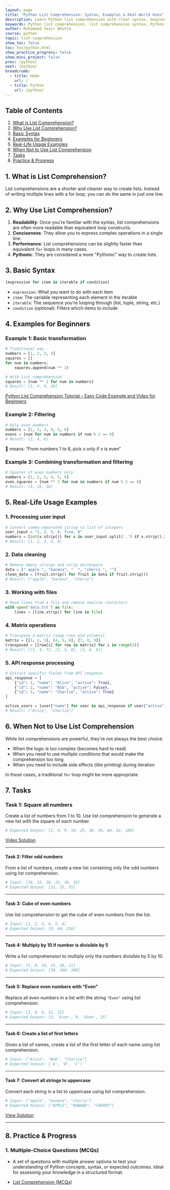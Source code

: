 ```yaml
---
layout: page
title: "Python List Comprehension: Syntax, Examples & Real-World Uses"
description: Learn Python list comprehension with clear syntax, beginner-friendly examples, and real-world applications. Discover how to write concise, efficient code for data processing, filtering, and transformations.
keywords: Python list comprehension, list comprehension syntax, Python list examples, list comprehension for beginners, Pythonic way to create lists, filtering lists in Python, data transformation Python, real-world Python list uses, efficient Python coding, Python list operations, how to use list comprehension, when to use list comprehension, list comprehension vs for loop
author: Muhammad Yasir Bhutta
course: python
topic: list-comprehension
show_toc: false
toc: toc/python.html
show_practice_progress: false
show_mini_project: false
prev: /python/
next: /python/
breadcrumb:
  - title: Home
    url: /
  - title: Python
    url: /python/
---
```


## Table of Contents

1. [What is List Comprehension?](#1-what-is-list-comprehension)
2. [Why Use List Comprehension?](#2-why-use-list-comprehension)
3. [Basic Syntax](#3-basic-syntax)
4. [Examples for Beginners](#4-examples-for-beginners)
5. [Real-Life Usage Examples](#5-real-life-usage-examples)
6. [When Not to Use List Comprehension](#6-when-not-to-use-list-comprehension)
7. [Tasks](#7-tasks)
8. [Practice & Progress](#8-practice--progress)

## 1. What is List Comprehension?

List comprehensions are a shorter and cleaner way to create lists. Instead of writing multiple lines with a for loop, you can do the same in just one line.

## 2. Why Use List Comprehension?

1. **Readability**: Once you're familiar with the syntax, list comprehensions are often more readable than equivalent loop constructs.
2. **Conciseness**: They allow you to express complex operations in a single line.
3. **Performance**: List comprehensions can be slightly faster than equivalent `for` loops in many cases.
4. **Pythonic**: They are considered a more "Pythonic" way to create lists.

## 3. Basic Syntax

```python
[expression for item in iterable if condition]
```

- `expression`: What you want to do with each item
- `item`: The variable representing each element in the iterable
- `iterable`: The sequence you're looping through (list, tuple, string, etc.)
- `condition` (optional): Filters which items to include

## 4. Examples for Beginners

### Example 1: Basic transformation
```python
# Traditional way
numbers = [1, 2, 3, 4]
squares = []
for num in numbers:
    squares.append(num ** 2)

# With list comprehension
squares = [num ** 2 for num in numbers]
# Result: [1, 4, 9, 16]
```

[Python List Comprehension Tutorial – Easy Code Example and Video for Beginners](../../videos/list-comprehension.md)

### Example 2: Filtering
```python
# Only even numbers
numbers = [1, 2, 3, 4, 5, 6]
evens = [num for num in numbers if num % 2 == 0]
# Result: [2, 4, 6]
```

🔎 means: “From numbers 1 to 6, pick x only if x is even”

### Example 3: Combining transformation and filtering
```python
# Squares of even numbers only
numbers = [1, 2, 3, 4, 5, 6]
even_squares = [num ** 2 for num in numbers if num % 2 == 0]
# Result: [4, 16, 36]
```

## 5. Real-Life Usage Examples

### 1. Processing user input
```python
# Convert comma-separated string to list of integers
user_input = "1, 2, 3, 4, five, 6"
numbers = [int(x.strip()) for x in user_input.split(',') if x.strip().isdigit()]
# Result: [1, 2, 3, 4, 6]
```

### 2. Data cleaning
```python
# Remove empty strings and strip whitespace
data = [" apple ", "banana", "  ", "cherry ", ""]
clean_data = [fruit.strip() for fruit in data if fruit.strip()]
# Result: ["apple", "banana", "cherry"]
```

### 3. Working with files
```python
# Read lines from a file and remove newline characters
with open('data.txt') as file:
    lines = [line.strip() for line in file]
```

### 4. Matrix operations
```python
# Transpose a matrix (swap rows and columns)
matrix = [[1, 2, 3], [4, 5, 6], [7, 8, 9]]
transposed = [[row[i] for row in matrix] for i in range(3)]
# Result: [[1, 4, 7], [2, 5, 8], [3, 6, 9]]
```

### 5. API response processing
```python
# Extract specific fields from API response
api_response = [
    {"id": 1, "name": "Alice", "active": True},
    {"id": 2, "name": "Bob", "active": False},
    {"id": 3, "name": "Charlie", "active": True}
]

active_users = [user["name"] for user in api_response if user["active"]]
# Result: ["Alice", "Charlie"]
```

## 6. When Not to Use List Comprehension

While list comprehensions are powerful, they're not always the best choice:
- When the logic is too complex (becomes hard to read)
- When you need to use multiple conditions that would make the comprehension too long
- When you need to include side effects (like printing) during iteration

In these cases, a traditional `for` loop might be more appropriate.

## 7. Tasks

### **Task 1: Square all numbers**

Create a list of numbers from 1 to 10. Use list comprehension to generate a new list with the square of each number.

```python
# Expected Output: [1, 4, 9, 16, 25, 36, 49, 64, 81, 100]
```

[Video Solution](../../videos/list-comprehension.md)

---

#### **Task 2: Filter odd numbers**

From a list of numbers, create a new list containing only the odd numbers using list comprehension.

```python
# Input: [10, 15, 20, 25, 30, 35]
# Expected Output: [15, 25, 35]
```

---

#### **Task 3: Cube of even numbers**

Use list comprehension to get the cube of even numbers from the list.

```python
# Input: [1, 2, 3, 4, 5, 6]
# Expected Output: [8, 64, 216]
```

---

#### **Task 4: Multiply by 10 if number is divisible by 5**

Write a list comprehension to multiply only the numbers divisible by 5 by 10.

```python
# Input: [5, 8, 10, 13, 20, 21]
# Expected Output: [50, 100, 200]
```

---

#### **Task 5: Replace even numbers with "Even"**

Replace all even numbers in a list with the string `"Even"` using list comprehension.

```python
# Input: [3, 6, 9, 12, 15]
# Expected Output: [3, 'Even', 9, 'Even', 15]
```

---

#### **Task 6: Create a list of first letters**

Given a list of names, create a list of the first letter of each name using list comprehension.

```python
# Input: ["Alice", "Bob", "Charlie"]
# Expected Output: ['A', 'B', 'C']
```

---

#### **Task 7: Convert all strings to uppercase**

Convert each string in a list to uppercase using list comprehension.

```python
# Input: ["apple", "banana", "cherry"]
# Expected Output: ["APPLE", "BANANA", "CHERRY"]
```

[View Solution](../../videos/list-comprehension-example2.md)

---

## 8. Practice & Progress

### **1. Multiple-Choice Questions (MCQs)**
- A set of questions with multiple answer options to test your understanding of Python concepts, syntax, or expected outcomes. Ideal for assessing your knowledge in a structured format.

- [List Comprehension (MCQs)](#)